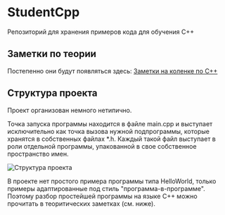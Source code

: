 # StudentCpp
Репозиторий для хранения примеров кода для обучения С++

## Заметки по теории
Постепенно они будут появляться здесь: [Заметки на коленке по С++](https://github.com/StriderAJR/StudentCpp/tree/master/theory)

## Структура проекта
Проект организован немного нетипично.

Точка запуска программы находится в файле main.cpp и выступает исключительно как точка вызова нужной подпрограммы, которые хранятся в собственных файлах *.h. Каждый такой файл выступает в роли отдельной программы, упакованной в свое собственное пространство имен.

![Структура проекта](https://github.com/StriderAJR/StudentCpp/blob/master/illustr/Структура%20проекта.png)

В проекте нет простого примера программы типа HelloWorld, только примеры адаптированные под стиль "программа-в-программе". Поэтому разбор простейшей программы на языке С++ можно прочитать в теоритических заметках (см. ниже).
